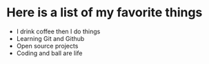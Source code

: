 # Here is a list of my favorite things

- I drink coffee then I do things
- Learning Git and Github
- Open source projects
- Coding and ball are life
